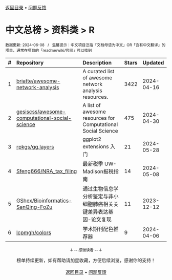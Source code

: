 <a href="https://github.com/GrowingGit/GitHub-Chinese-Top-Charts#github中文排行榜">返回目录</a> • <a href="/content/docs/feedback.md">问题反馈</a>

# 中文总榜 > 资料类 > R
<sub>数据更新: 2024-06-08&nbsp;&nbsp;&nbsp;/&nbsp;&nbsp;&nbsp;温馨提示：中文项目泛指「文档母语为中文」OR「含有中文翻译」的项目，通常在项目的「readme/wiki/官网」可以找到</sub>

|#|Repository|Description|Stars|Updated|
|:-|:-|:-|:-|:-|
|1|[briatte/awesome-network-analysis](https://github.com/briatte/awesome-network-analysis)|A curated list of awesome network analysis resources.|3422|2024-04-16|
|2|[gesiscss/awesome-computational-social-science](https://github.com/gesiscss/awesome-computational-social-science)|A list of awesome resources for Computational Social Science|475|2024-04-30|
|3|[rpkgs/gg.layers](https://github.com/rpkgs/gg.layers)|ggplot2 extensions 入门|21|2024-05-28|
|4|[Sfeng666/NRA_tax_filing](https://github.com/Sfeng666/NRA_tax_filing)|最新税季 UW-Madison报税指南|14|2024-05-08|
|5|[GShex/Bioinformatics-SanQing-FoZu](https://github.com/GShex/Bioinformatics-SanQing-FoZu)|通过生物信息学分析鉴定与非小细胞肺癌相关关键差异表达基因-论文复现|11|2023-12-12|
|6|[lcpmgh/colors](https://github.com/lcpmgh/colors)|学术期刊配色推荐器|9|2024-04-06|

<div align="center">
    <p><sub>↓ -- 感谢读者 -- ↓</sub></p>
    榜单持续更新，如有帮助请加星收藏，方便后续浏览，感谢你的支持！
</div>

<br/>

<div align="center"><a href="https://github.com/GrowingGit/GitHub-Chinese-Top-Charts#github中文排行榜">返回目录</a> • <a href="/content/docs/feedback.md">问题反馈</a></div>
